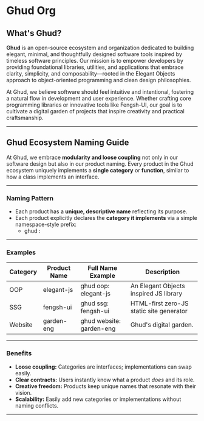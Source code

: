 # Ghud Org

## What's Ghud?

**Ghud** is an open-source ecosystem and organization dedicated to building elegant, minimal, and thoughtfully designed software tools inspired by timeless software principles. Our mission is to empower developers by providing foundational libraries, utilities, and applications that embrace clarity, simplicity, and composability—rooted in the Elegant Objects approach to object-oriented programming and clean design philosophies.

At Ghud, we believe software should feel intuitive and intentional, fostering a natural flow in development and user experience. Whether crafting core programming libraries or innovative tools like Fengsh-UI, our goal is to cultivate a digital garden of projects that inspire creativity and practical craftsmanship.

---

## Ghud Ecosystem Naming Guide

At Ghud, we embrace **modularity and loose coupling** not only in our software design but also in our product naming. Every product in the Ghud ecosystem uniquely implements a **single category** or **function**, similar to how a class implements an interface.

---

### Naming Pattern

- Each product has a **unique, descriptive name** reflecting its purpose.
- Each product explicitly declares the **category it implements** via a simple namespace-style prefix:
    - ghud <category>: <product-name>

---

### Examples

| Category | Product Name | Full Name Example        | Description                              |
| -------- | ------------ | ------------------------ | ---------------------------------------- |
| OOP      | elegant-js   | ghud oop: elegant-js     | An Elegant Objects inspired JS library   |
| SSG      | fengsh-ui    | ghud ssg: fengsh-ui      | HTML-first zero-JS static site generator |
| Website  | garden-eng   | ghud website: garden-eng | Ghud's digital garden.                   |

---

### Benefits

- **Loose coupling:** Categories are interfaces; implementations can swap easily.
- **Clear contracts:** Users instantly know what a product _does_ and its role.
- **Creative freedom:** Products keep unique names that resonate with their vision.
- **Scalability:** Easily add new categories or implementations without naming conflicts.

---
